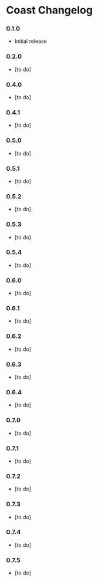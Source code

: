 # Coast Changelog

### 0.1.0

* Initial release

### 0.2.0

* [to do]

### 0.4.0

* [to do]

### 0.4.1

* [to do]

### 0.5.0

* [to do]

### 0.5.1

* [to do]

### 0.5.2

* [to do]

### 0.5.3

* [to do]

### 0.5.4

* [to do]

### 0.6.0

* [to do]

### 0.6.1

* [to do]

### 0.6.2

* [to do]

### 0.6.3

* [to do]

### 0.6.4

* [to do]

### 0.7.0

* [to do]

### 0.7.1

* [to do]

### 0.7.2

* [to do]

### 0.7.3

* [to do]

### 0.7.4

* [to do]

### 0.7.5

* [to do]